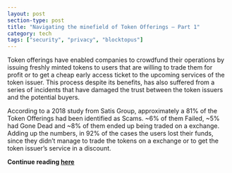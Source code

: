 ```yaml
---
layout: post
section-type: post
title: "Navigating the minefield of Token Offerings — Part 1"
category: tech
tags: ["security", "privacy", "blocktopus"]
---
```


Token offerings have enabled companies to crowdfund their operations by issuing
freshly minted tokens to users that are willing to trade them for profit or to
get a cheap early access ticket to the upcoming services of the token issuer.
This process despite its benefits, has also suffered from a series of incidents
that have damaged the trust between the token issuers and the potential buyers.

According to a 2018 study from Satis Group, approximately a 81% of the Token
Offerings had been identified as Scams. ~6% of them Failed, ~5% had Gone Dead
and ~8% of them ended up being traded on a exchange. Adding up the numbers, in
92% of the cases the users lost their funds, since they didn’t manage to trade
the tokens on a exchange or to get the token issuer’s service in a discount.

**Continue reading
[here](https://medium.com/blocktopus/navigating-in-the-minefield-of-token-offerings-f8f94e4c4dc8)**
